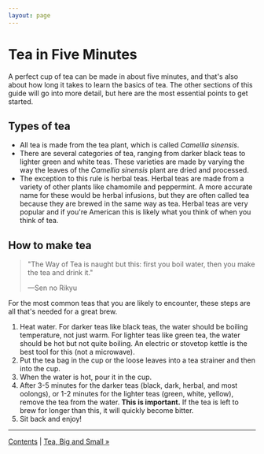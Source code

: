 ```yaml
---
layout: page
---
```


# Tea in Five Minutes

A perfect cup of tea can be made in about five minutes, and that's also about how long it takes to learn the basics of tea. The other sections of this guide will go into more detail, but here are the most essential points to get started.

## Types of tea

* All tea is made from the tea plant, which is called *Camellia sinensis*.
* There are several categories of tea, ranging from darker black teas to lighter green and white teas. These varieties are made by varying the way the leaves of the *Camellia sinensis* plant are dried and processed.
* The exception to this rule is herbal teas. Herbal teas are made from a variety of other plants like chamomile and peppermint. A more accurate name for these would be herbal infusions, but they are often called tea because they are brewed in the same way as tea. Herbal teas are very popular and if you're American this is likely what you think of when you think of tea.

## How to make tea

>"The Way of Tea is naught but this: first you boil water, then you make the tea and drink it."
>
>—Sen no Rikyu

For the most common teas that you are likely to encounter, these steps are all that's needed for a great brew.

1. Heat water. For darker teas like black teas, the water should be boiling temperature, not just warm. For lighter teas like green tea, the water should be hot but not quite boiling. An electric or stovetop kettle is the best tool for this (not a microwave).
2. Put the tea bag in the cup or the loose leaves into a tea strainer and then into the cup.
3. When the water is hot, pour it in the cup.
4. After 3-5 minutes for the darker teas (black, dark, herbal, and most oolongs), or 1-2 minutes for the lighter teas (green, white, yellow), remove the tea from the water. **This is important.** If the tea is left to brew for longer than this, it will quickly become bitter.
5. Sit back and enjoy!

<hr>

[Contents](/#contents) |
[Tea, Big and Small &raquo;](/tea-big-and-small)
